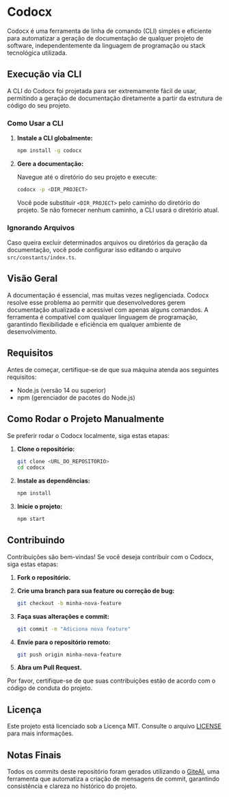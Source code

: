 # Codocx

Codocx é uma ferramenta de linha de comando (CLI) simples e eficiente para automatizar a geração de documentação de qualquer projeto de software, independentemente da linguagem de programação ou stack tecnológica utilizada.

## Execução via CLI

A CLI do Codocx foi projetada para ser extremamente fácil de usar, permitindo a geração de documentação diretamente a partir da estrutura de código do seu projeto.

### Como Usar a CLI

1. **Instale a CLI globalmente:**

    ```bash
    npm install -g codocx
    ```

2. **Gere a documentação:**

    Navegue até o diretório do seu projeto e execute:

    ```bash
    codocx -p <DIR_PROJECT>
    ```

    Você pode substituir `<DIR_PROJECT>` pelo caminho do diretório do projeto. Se não fornecer nenhum caminho, a CLI usará o diretório atual.

### Ignorando Arquivos

Caso queira excluir determinados arquivos ou diretórios da geração da documentação, você pode configurar isso editando o arquivo `src/constants/index.ts`.

## Visão Geral

A documentação é essencial, mas muitas vezes negligenciada. Codocx resolve esse problema ao permitir que desenvolvedores gerem documentação atualizada e acessível com apenas alguns comandos. A ferramenta é compatível com qualquer linguagem de programação, garantindo flexibilidade e eficiência em qualquer ambiente de desenvolvimento.

## Requisitos

Antes de começar, certifique-se de que sua máquina atenda aos seguintes requisitos:

-   Node.js (versão 14 ou superior)
-   npm (gerenciador de pacotes do Node.js)

## Como Rodar o Projeto Manualmente

Se preferir rodar o Codocx localmente, siga estas etapas:

1. **Clone o repositório:**

    ```bash
    git clone <URL_DO_REPOSITORIO>
    cd codocx
    ```

2. **Instale as dependências:**

    ```bash
    npm install
    ```

3. **Inicie o projeto:**

    ```bash
    npm start
    ```

## Contribuindo

Contribuições são bem-vindas! Se você deseja contribuir com o Codocx, siga estas etapas:

1. **Fork o repositório.**
2. **Crie uma branch para sua feature ou correção de bug:**

    ```bash
    git checkout -b minha-nova-feature
    ```

3. **Faça suas alterações e commit:**

    ```bash
    git commit -m "Adiciona nova feature"
    ```

4. **Envie para o repositório remoto:**

    ```bash
    git push origin minha-nova-feature
    ```

5. **Abra um Pull Request.**

Por favor, certifique-se de que suas contribuições estão de acordo com o código de conduta do projeto.

## Licença

Este projeto está licenciado sob a Licença MIT. Consulte o arquivo [LICENSE](./LICENSE) para mais informações.

## Notas Finais

Todos os commits deste repositório foram gerados utilizando o [GiteAI](https://giteai.dev), uma ferramenta que automatiza a criação de mensagens de commit, garantindo consistência e clareza no histórico do projeto.
